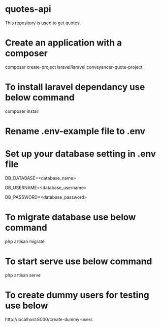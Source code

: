 # quotes-api
This repository is used to get quotes. 

# Create an application with a composer

composer create-project laravel/laravel conveyancer-quote-project

# To install laravel dependancy use below command

composer install


# Rename .env-example file to .env

# Set up your database setting in .env file

DB_DATABASE=<database_name>

DB_USERNAME=<database_username>

DB_PASSWORD=<database_password>

# To migrate database use below command

php artisan migrate

# To start serve use below command

php artisan serve

# To create dummy users for testing use below

http://localhost:8000/create-dummy-users